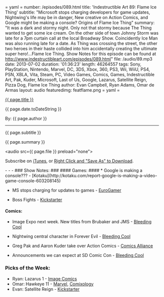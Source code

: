 = yaml =
number: /episodes/089.html
title: 'Indestructible Art 89: Flame Ice Thing'
subtitle: "Microsoft stops charging developers for game updates, Nightwing's life may be in danger, New creative on Action Comics, and Google might be making a console? Origins of Flame Ice Thing"
summary: "It was a dark and stormy night. Only not that stormy because The Thing wanted to get some ice cream. On the other side of town Johnny Storm was late for a 7pm curtain call at the local Broadway Show. Coincidently Ice Man was also running late for a date. As Thing was crossing the street, the other two heroes in their haste collided into him accidentally creating the ultimate super hero!...Flame Ice Thing. Show Notes for this episode can be found at http://www.indestructibleart.com/episodes/089.html"
file: /audio/89.mp3
date: 2013-07-02
duration: '01:36:23'
length: 46264557
tags: Sony, PlayStation, Nintendo, Marvel, DC, 3DS, Xbox, 360, PS3, Wii, WiiU, PS4, PSN, XBLA, Vita, Steam, PC, Video Games, Comics, Games, Indestructible Art, Pak, Kuder, Microsoft, Last of Us, Google, Lazarus, Satellite Reign, Pizza Dog, Flame Ice Thing
author: Evan Campbell, Ryan Adams, Omar de Armas
layout: audio
featuredimg: featflame.png
= yaml =

<a href="{{ page.url }}" class='postTitleLink'><p class='postTitle'>{{ page.title }}</p></a>
<p class='postPublished'>{{ page.date.toDateString }}</p>
<p class='postAuthor'>By: {{ page.author }}</p>
<hr>
<p class='podcastSummary'>{{ page.subtitle }}</p>

<p class='podcastSummary'>{{ page.summary }}</p>

<audio src={{ page.file }} preload="none"></audio>
<p class='subLinks'>Subscribe on <a href='http://bit.ly/iapodcast'>iTunes</a>, or <a href={{ page.file }}>Right Click and "Save As" to Download</a>.</p>
- - -
### Show Notes:  ###
#### Games: ####
* Google is making a console??? - [Kotaku](http://kotaku.com/report-google-is-making-a-video-game-console-603208145)

* MS stops charging for updates to games - [EuroGamer](http://www.eurogamer.net/articles/2013-06-26-microsoft-no-longer-charges-developers-to-patch-their-xbox-360-games)

* Boss Fights - [Kickstarter](http://www.kickstarter.com/projects/gabedurham/boss-fight-books?ref=users)
  
#### Comics: ####
* Image Expo next week. New titles from Brubaker and JMS - [Bleeding Cool](http://www.bleedingcool.com/2013/06/26/ed-brubaker-jms-and-more-to-launch-new-titles-at-image-expo/)

* Nightwing central character in Forever Evil - [Bleeding Cool](http://www.bleedingcool.com/2013/06/26/nightwing-to-be-the-central-affected-character-in-forever-evil-and-villains-month/)

* Greg Pak and Aaron Kuder take over Action Comics - [Comics Alliance](http://comicsalliance.com/action-comics-greg-pak-aaron-kuder/)

* Announcements we can expect at SD Comic Con - [Bleeding Cool](http://www.bleedingcool.com/2013/06/27/what-we-might-expect-announced-at-san-diego-comic-con/)
  
### Picks of the Week: ###
* Ryan: Lazarus 1 - [Image Comics](http://www.imagecomics.com/comics/5630/Lazarus-1)
* Omar: Hawkeye 11 - [Marvel](http://marvel.com/comics/issue/42772/hawkeye_2012_11), [Comixology](http://www.comixology.com/Hawkeye-11/digital-comic/42683)
* Evan: Satellite Reign - [Kickstarter](http://www.kickstarter.com/projects/5livesstudios/satellite-reign)